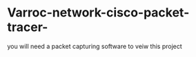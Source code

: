 # Varroc-network-cisco-packet-tracer-

you will need a packet capturing software to veiw this project
